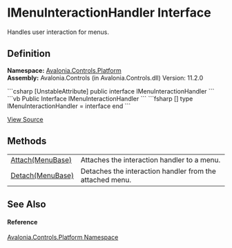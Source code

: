 # IMenuInteractionHandler Interface


Handles user interaction for menus.



## Definition
**Namespace:** <a href="N_Avalonia_Controls_Platform">Avalonia.Controls.Platform</a>  
**Assembly:** Avalonia.Controls (in Avalonia.Controls.dll) Version: 11.2.0

<Tabs groupId="api-code-preview">
<TabItem value="csharp" label="C#">
```csharp
[UnstableAttribute]
public interface IMenuInteractionHandler
```
</TabItem>
<TabItem value="vb" label="VB">
```vb
<UnstableAttribute>
Public Interface IMenuInteractionHandler
```
</TabItem>
<TabItem value="fsharp" label="F#">
```fsharp
[<UnstableAttribute>]
type IMenuInteractionHandler = interface end
```
</TabItem>
</Tabs>



<a href="https://github.com/AvaloniaUI/Avalonia/tree/master/src/Avalonia.Controls/Platform/IMenuInteractionHandler.cs" title="View the source code">View Source</a>



## Methods
<table>
<tr>
<td><a href="M_Avalonia_Controls_Platform_IMenuInteractionHandler_Attach">Attach(MenuBase)</a></td>
<td>Attaches the interaction handler to a menu.</td>
</tr>
<tr>
<td><a href="M_Avalonia_Controls_Platform_IMenuInteractionHandler_Detach">Detach(MenuBase)</a></td>
<td>Detaches the interaction handler from the attached menu.</td>
</tr>
</table>

## See Also


#### Reference
<a href="N_Avalonia_Controls_Platform">Avalonia.Controls.Platform Namespace</a>  


